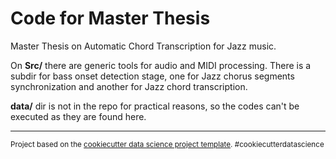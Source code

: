Code for Master Thesis
==============================

Master Thesis on Automatic Chord Transcription for Jazz music.

On **Src/** there are generic tools for audio and MIDI processing. There is a
subdir for bass onset detection stage, one for Jazz chorus segments synchronization
and another for Jazz chord transcription.

**data/** dir is not in the repo for practical reasons, so the codes can't be executed as they are found here.


--------

<p><small>Project based on the <a target="_blank" href="https://drivendata.github.io/cookiecutter-data-science/">cookiecutter data science project template</a>. #cookiecutterdatascience</small></p>
